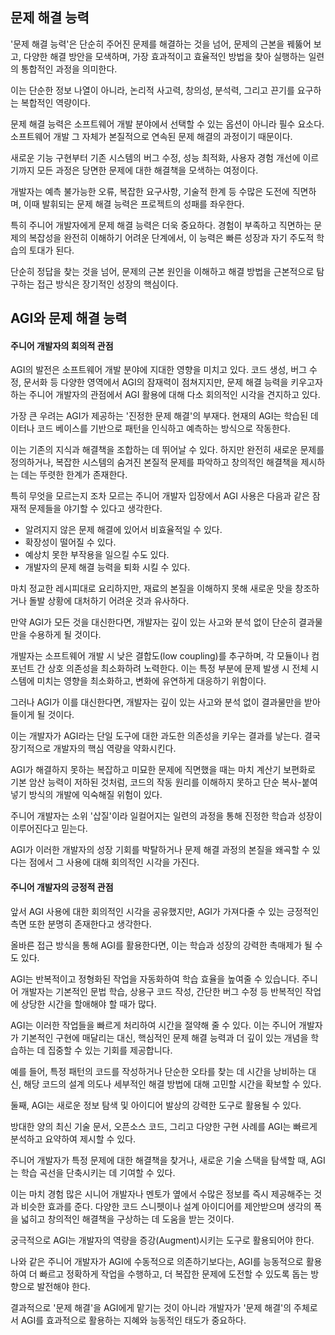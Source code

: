 
## 문제 해결 능력
'문제 해결 능력'은 단순히 주어진 문제를 해결하는 것을 넘어, 문제의 근본을 꿰뚫어 보고, 다양한 해결 방안을 모색하며, 가장 효과적이고 효율적인 방법을 찾아 실행하는 일련의 통합적인 과정을 의미한다.

이는 단순한 정보 나열이 아니라, 논리적 사고력, 창의성, 분석력, 그리고 끈기를 요구하는 복합적인 역량이다.

문제 해결 능력은 소프트웨어 개발 분야에서 선택할 수 있는 옵션이 아니라 필수 요소다. 소프트웨어 개발 그 자체가 본질적으로 연속된 문제 해결의 과정이기 때문이다.

새로운 기능 구현부터 기존 시스템의 버그 수정, 성능 최적화, 사용자 경험 개선에 이르기까지 모든 과정은 당면한 문제에 대한 해결책을 모색하는 여정이다.

개발자는 예측 불가능한 오류, 복잡한 요구사항, 기술적 한계 등 수많은 도전에 직면하며, 이때 발휘되는 문제 해결 능력은 프로젝트의 성패를 좌우한다.

특히 주니어 개발자에게 문제 해결 능력은 더욱 중요하다. 경험이 부족하고 직면하는 문제의 복잡성을 완전히 이해하기 어려운 단계에서, 이 능력은 빠른 성장과 자기 주도적 학습의 토대가 된다.

단순히 정답을 찾는 것을 넘어, 문제의 근본 원인을 이해하고 해결 방법을 근본적으로 탐구하는 접근 방식은 장기적인 성장의 핵심이다.

## AGI와 문제 해결 능력

#### 주니어 개발자의 회의적 관점
AGI의 발전은 소프트웨어 개발 분야에 지대한 영향을 미치고 있다. 코드 생성, 버그 수정, 문서화 등 다양한 영역에서 AGI의 잠재력이 점쳐지지만, 문제 해결 능력을 키우고자 하는 주니어 개발자의 관점에서 AGI 활용에 대해 다소 회의적인 시각을 견지하고 있다.

가장 큰 우려는 AGI가 제공하는 '진정한 문제 해결'의 부재다. 현재의 AGI는 학습된 데이터나 코드 베이스를 기반으로 패턴을 인식하고 예측하는 방식으로 작동한다.

이는 기존의 지식과 해결책을 조합하는 데 뛰어날 수 있다. 하지만 완전히 새로운 문제를 정의하거나, 복잡한 시스템의 숨겨진 본질적 문제를 파악하고 창의적인 해결책을 제시하는 데는 뚜렷한 한계가 존재한다.

특히 무엇을 모르는지 조차 모르는 주니어 개발자 입장에서 AGI 사용은 다음과 같은 잠재적 문제들을 야기할 수 있다고 생각한다.

- 알려지지 않은 문제 해결에 있어서 비효율적일 수 있다.
- 확장성이 떨어질 수 있다.
- 예상치 못한 부작용을 일으킬 수도 있다.
- 개발자의 문제 해결 능력을 퇴화 시킬 수 있다.

마치 정교한 레시피대로 요리하지만, 재료의 본질을 이해하지 못해 새로운 맛을 창조하거나 돌발 상황에 대처하기 어려운 것과 유사하다.

만약 AGI가 모든 것을 대신한다면, 개발자는 깊이 있는 사고와 분석 없이 단순히 결과물만을 수용하게 될 것이다.

개발자는 소프트웨어 개발 시 낮은 결합도(low coupling)를 추구하며, 각 모듈이나 컴포넌트 간 상호 의존성을 최소화하려 노력한다. 이는 특정 부분에 문제 발생 시 전체 시스템에 미치는 영향을 최소화하고, 변화에 유연하게 대응하기 위함이다.

그러나 AGI가 이를 대신한다면, 개발자는 깊이 있는 사고와 분석 없이 결과물만을 받아들이게 될 것이다.

이는 개발자가 AGI라는 단일 도구에 대한 과도한 의존성을 키우는 결과를 낳는다. 결국 장기적으로 개발자의 핵심 역량을 약화시킨다.

AGI가 해결하지 못하는 복잡하고 미묘한 문제에 직면했을 때는 마치 계산기 보편화로 기본 암산 능력이 저하된 것처럼, 코드의 작동 원리를 이해하지 못하고 단순 복사-붙여넣기 방식의 개발에 익숙해질 위험이 있다.

주니어 개발자는 소위 '삽질'이라 일컬어지는 일련의 과정을 통해 진정한 학습과 성장이 이루어진다고 믿는다. 

AGI가 이러한 개발자의 성장 기회를 박탈하거나 문제 해결 과정의 본질을 왜곡할 수 있다는 점에서 그 사용에 대해 회의적인 시각을 가진다.

#### 주니어 개발자의 긍정적 관점
앞서 AGI 사용에 대한 회의적인 시각을 공유했지만, AGI가 가져다줄 수 있는 긍정적인 측면 또한 분명히 존재한다고 생각한다.

올바른 접근 방식을 통해 AGI를 활용한다면, 이는 학습과 성장의 강력한 촉매제가 될 수도 있다.

AGI는 반복적이고 정형화된 작업을 자동화하여 학습 효율을 높여줄 수 있습니다. 주니어 개발자는 기본적인 문법 학습, 상용구 코드 작성, 간단한 버그 수정 등 반복적인 작업에 상당한 시간을 할애해야 할 때가 많다. 

AGI는 이러한 작업들을 빠르게 처리하여 시간을 절약해 줄 수 있다. 이는 주니어 개발자가 기본적인 구현에 매달리는 대신, 핵심적인 문제 해결 능력과 더 깊이 있는 개념을 학습하는 데 집중할 수 있는 기회를 제공합니다. 

예를 들어, 특정 패턴의 코드를 작성하거나 단순한 오타를 찾는 데 시간을 낭비하는 대신, 해당 코드의 설계 의도나 세부적인 해결 방법에 대해 고민할 시간을 확보할 수 있다.

둘째, AGI는 새로운 정보 탐색 및 아이디어 발상의 강력한 도구로 활용될 수 있다.

방대한 양의 최신 기술 문서, 오픈소스 코드, 그리고 다양한 구현 사례를 AGI는 빠르게 분석하고 요약하여 제시할 수 있다. 

주니어 개발자가 특정 문제에 대한 해결책을 찾거나, 새로운 기술 스택을 탐색할 때, AGI는 학습 곡선을 단축시키는 데 기여할 수 있다. 

이는 마치 경험 많은 시니어 개발자나 멘토가 옆에서 수많은 정보를 즉시 제공해주는 것과 비슷한 효과를 준다. 다양한 코드 스니펫이나 설계 아이디어를 제안받으며 생각의 폭을 넓히고 창의적인 해결책을 구상하는 데 도움을 받는 것이다.


궁극적으로 AGI는 개발자의 역량을 증강(Augment)시키는 도구로 활용되어야 한다.

나와 같은 주니어 개발자가 AGI에 수동적으로 의존하기보다는, AGI를 능동적으로 활용하여 더 빠르고 정확하게 작업을 수행하고, 더 복잡한 문제에 도전할 수 있도록 돕는 방향으로 발전해야 한다.

결과적으로 '문제 해결'을 AGI에게 맡기는 것이 아니라 개발자가 '문제 해결'의 주체로서 AGI를 효과적으로 활용하는 지혜와 능동적인 태도가 중요하다.